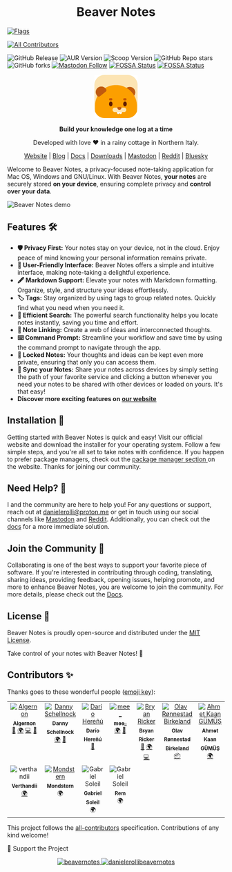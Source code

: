 <h1 align="center">Beaver Notes</h1>

[![Flags](https://github.com/Beaver-Notes/Beaver-Notes/assets/67503004/7cba8f22-e0dd-4e6f-a41c-0b78d8e89c0b)](https://beaver-notes.github.io/Beaver-Docs/docs/dev-docs/Beaver%20Notes/Localization)

<!-- ALL-CONTRIBUTORS-BADGE:START - Do not remove or modify this section -->
[![All Contributors](https://img.shields.io/badge/all_contributors-11-orange.svg?style=flat)](#contributors-)
<!-- ALL-CONTRIBUTORS-BADGE:END -->
![GitHub Release](https://img.shields.io/github/v/release/daniele-rolli/beaver-notes?style=flat&color=orange)
![AUR Version](https://img.shields.io/aur/version/beaver-notes?style=flat&logo=archlinux&color=blue)
![Scoop Version](https://img.shields.io/scoop/v/beaver-notes?bucket=extras&style=flat&color=orange)
![GitHub Repo stars](https://img.shields.io/github/stars/daniele-rolli/beaver-notes?style=flat)
![GitHub forks](https://img.shields.io/github/forks/daniele-rolli/beaver-notes?style=flat)
[![Mastodon Follow](https://img.shields.io/mastodon/follow/110691710015859509?style=flat&color=6364FF)](https://mastodon.social/@Beavernotes)
[![FOSSA Status](https://app.fossa.com/api/projects/git%2Bgithub.com%2FDaniele-rolli%2FBeaver-Notes.svg?type=shield&issueType=license)](https://app.fossa.com/projects/git%2Bgithub.com%2FDaniele-rolli%2FBeaver-Notes?ref=badge_shield&issueType=license)
[![FOSSA Status](https://app.fossa.com/api/projects/git%2Bgithub.com%2FDaniele-rolli%2FBeaver-Notes.svg?type=shield&issueType=security)](https://app.fossa.com/projects/git%2Bgithub.com%2FDaniele-rolli%2FBeaver-Notes?ref=badge_shield&issueType=security)

<div align="center">
<img src="https://raw.githubusercontent.com/Beaver-Notes/beaver-website/main/src/assets/logo.png" alt="Beaver Logo" width="100">

<p><b>Build your knowledge one log at a time</b></p>
<p>Developed with love ❤️ in a rainy cottage in Northern Italy.</p>

[Website](https://beavernotes.com) | [Blog](https://beaver-notes.github.io/Beaver-Blog/) | [Docs](https://beaver-notes.github.io/Beaver-Docs/docs/category/user-guides) | [Downloads](https://beavernotes.com/#/Download) | [Mastodon](https://mastodon.social/@Beavernotes) | [Reddit](https://www.reddit.com/r/BeaverNotes/) | [Bluesky](https://bsky.app/profile/beavernotes.bsky.social)

</div>

Welcome to Beaver Notes, a privacy-focused note-taking application for Mac OS, Windows and GNU/Linux. With Beaver Notes, **your notes** are securely stored **on your device**, ensuring complete privacy and **control over your data**.

![Beaver Notes demo](https://github.com/Beaver-Notes/Beaver-Notes/assets/67503004/a7b38689-0363-49f0-8ed8-60e7358b1df6)

## Features 🛠️

- **🛡️ Privacy First:** Your notes stay on your device, not in the cloud. Enjoy peace of mind knowing your personal information remains private.
- **👋 User-Friendly Interface:** Beaver Notes offers a simple and intuitive interface, making note-taking a delightful experience.
- **🖋️ Markdown Support:** Elevate your notes with Markdown formatting. Organize, style, and structure your ideas effortlessly.
- **🏷️ Tags:** Stay organized by using tags to group related notes. Quickly find what you need when you need it.
- **🔎 Efficient Search:** The powerful search functionality helps you locate notes instantly, saving you time and effort.
- **🔗 Note Linking:** Create a web of ideas and interconnected thoughts.
- **⌨️ Command Prompt:** Streamline your workflow and save time by using the command prompt to navigate through the app.
- **🔏 Locked Notes:** Your thoughts and ideas can be kept even more private, ensuring that only you can access them.
- **🔄 Sync your Notes:** Share your notes across devices by simply setting the path of your favorite service and clicking a button whenever you need your notes to be shared with other devices or loaded on yours. It's that easy!
- **Discover more exciting features on** [**our website**](https://beavernotes.com)

## Installation 🚀

Getting started with Beaver Notes is quick and easy! Visit our official website and download the installer for your operating system. Follow a few simple steps, and you're all set to take notes with confidence. If you happen to prefer package managers, check out the [package manager section ](https://beavernotes.com/#/Packages)on the website. Thanks for joining our community.

## Need Help? 🤔

I and the community are here to help you! For any questions or support, reach out at [danielerolli@proton.me](mailto:danielerolli@proton.me) or get in touch using our social channels like [Mastodon](https://mastodon.social/@Beavernotes) and [Reddit](https://www.reddit.com/r/BeaverNotes/). Additionally, you can check out the [docs](https://beaver-notes.github.io/Beaver-Docs/docs/category/user-guides) for a more immediate solution.

## Join the Community 🦫

Collaborating is one of the best ways to support your favorite piece of software. If you're interested in contributing through coding, translating, sharing ideas, providing feedback, opening issues, helping promote, and more to enhance Beaver Notes, you are welcome to join the community. For more details, please check out the [Docs](https://beaver-notes.github.io/Beaver-Docs/docs/dev-docs/Beaver%20Notes/How%20to%20contribure).

## License 📜

Beaver Notes is proudly open-source and distributed under the [MIT License](https://github.com/Daniele-rolli/Beaver-Notes/blob/main/LICENSE).

Take control of your notes with Beaver Notes! 🚀

## Contributors ✨

Thanks goes to these wonderful people ([emoji key](https://allcontributors.org/docs/en/emoji-key)):

<!-- ALL-CONTRIBUTORS-LIST:START - Do not remove or modify this section -->
<!-- prettier-ignore-start -->
<!-- markdownlint-disable -->
<table>
  <tbody>
    <tr>
      <td align="center" valign="top" width="14.28%"><a href="http://bigshans.github.io"><img src="https://avatars.githubusercontent.com/u/26884666?v=4?s=100" width="100px;" alt="Algernon"/><br /><sub><b>Algernon</b></sub></a><br /><a href="https://github.com/Beaver-Notes/Beaver-Notes/issues?q=author%3Abigshans" title="Bug reports">🐛</a> <a href="#translation-bigshans" title="Translation">🌍</a> <a href="https://github.com/Beaver-Notes/Beaver-Notes/commits?author=bigshans" title="Code">💻</a> <a href="#maintenance-bigshans" title="Maintenance">🚧</a></td>
      <td align="center" valign="top" width="14.28%"><a href="https://github.com/eag75"><img src="https://avatars.githubusercontent.com/u/155111097?v=4?s=100" width="100px;" alt="Danny Schellnock"/><br /><sub><b>Danny Schellnock</b></sub></a><br /><a href="#translation-eag75" title="Translation">🌍</a> <a href="#maintenance-eag75" title="Maintenance">🚧</a></td>
      <td align="center" valign="top" width="14.28%"><a href="https://github.com/kant"><img src="https://avatars.githubusercontent.com/u/32717?v=4?s=100" width="100px;" alt="Darío Hereñú"/><br /><sub><b>Darío Hereñú</b></sub></a><br /><a href="https://github.com/Beaver-Notes/Beaver-Notes/commits?author=kant" title="Documentation">📖</a></td>
      <td align="center" valign="top" width="14.28%"><a href="https://github.com/mee141"><img src="https://avatars.githubusercontent.com/u/93583530?v=4?s=100" width="100px;" alt="mee_"/><br /><sub><b>mee_</b></sub></a><br /><a href="#translation-mee141" title="Translation">🌍</a> <a href="#maintenance-mee141" title="Maintenance">🚧</a></td>
      <td align="center" valign="top" width="14.28%"><a href="https://www.eave.fyi"><img src="https://avatars.githubusercontent.com/u/978899?v=4?s=100" width="100px;" alt="Bryan Ricker"/><br /><sub><b>Bryan Ricker</b></sub></a><br /><a href="https://github.com/Beaver-Notes/Beaver-Notes/commits?author=bricker" title="Documentation">📖</a> <a href="#translation-bricker" title="Translation">🌍</a> <a href="https://github.com/Beaver-Notes/Beaver-Notes/commits?author=bricker" title="Code">💻</a></td>
      <td align="center" valign="top" width="14.28%"><a href="https://olavrb.no"><img src="https://avatars.githubusercontent.com/u/6450056?v=4?s=100" width="100px;" alt="Olav Rønnestad Birkeland"/><br /><sub><b>Olav Rønnestad Birkeland</b></sub></a><br /><a href="#platform-o-l-a-v" title="Packaging/porting to new platform">📦</a></td>
      <td align="center" valign="top" width="14.28%"><a href="http://tahinli.com"><img src="https://avatars.githubusercontent.com/u/96421894?v=4?s=100" width="100px;" alt="Ahmet Kaan GÜMÜŞ"/><br /><sub><b>Ahmet Kaan GÜMÜŞ</b></sub></a><br /><a href="#translation-Tahinli" title="Translation">🌍</a></td>
    </tr>
    <tr>
         <td align="center" valign="top" width="14.28%">
        <img src="https://avatars.githubusercontent.com/u/424443?v=4" width="100px;" alt="verthandii"/>
        <br /><sub><b>Verthandii</b></sub>
        <br />
        <a href="https://github.com/Daniele-rolli/Beaver-Notes/commit/6b3240dbc69f667f6a74cd29387f628f94c67ef2" title="Translation">🌍</a>
      </td>
      <td align="center" valign="top" width="14.28%">
        <a href="https://moooon.dresden.network">
          <img src="https://files.mastodon.social/cache/accounts/avatars/109/133/358/983/739/539/original/581ad9fb29a9a04d.png" width="100px;" alt="Mondstern"/>
          <br /><sub><b>Mondstern</b></sub>
        </a>
        <br />
        <a title="Translation">🌍</a>
      </td>
      <td align="center" valign="top" width="14.28%">
        <img src="https://avatars.githubusercontent.com/u/424443?v=4" width="100px;" alt="Gabriel Soleil"/>
        <br /><sub><b>Gabriel Soleil</b></sub>
        <br />
        <a title="Translation">🌍</a>
      </td>
      <td align="center" valign="top" width="14.28%">
        <img src="https://avatars.githubusercontent.com/u/424443?v=4" width="100px;" alt="Gabriel Soleil"/>
        <br /><sub><b>Rem</b></sub>
        <br />
        <a title="Translation">🌍</a>
      </td>
    </tr>
  </tbody>
</table>

<!-- markdownlint-restore -->
<!-- prettier-ignore-end -->

<!-- ALL-CONTRIBUTORS-LIST:END -->

This project follows the [all-contributors](https://github.com/all-contributors/all-contributors) specification. Contributions of any kind welcome!

💖 Support the Project

<div align="center">
    <p>
        <a href="https://www.buymeacoffee.com/beavernotes">
            <img src="https://cdn.buymeacoffee.com/buttons/v2/default-yellow.png" height="50" width="210" alt="beavernotes" />
        </a>
        <a href="https://ko-fi.com/danielerollibeavernotes">
            <img src="https://cdn.ko-fi.com/cdn/kofi3.png?v=3" height="50" width="210" alt="danielerollibeavernotes" />
        </a>
    </p>
</div>
